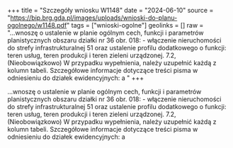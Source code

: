 +++
title = "Szczegóły wniosku W1148"
date = "2024-06-10"
source = "https://bip.brg.gda.pl/images/uploads/wnioski-do-planu-ogolnego/w1148.pdf"
tags = ["wnioski-ogolne"]
geolinks = []
raw = "...wnoszę o ustalenie w planie ogólnym cech, funkcji i parametrów planistycznych obszaru działki nr 36 obr. 018: - włączenie nieruchomości do strefy infrastrukturalnej 51 oraz ustalenie profilu dodatkowego o funkcji: teren usług, teren produkcji i teren zieleni urządzonej. 7.2, (Nieobowiązkowo) W przypadku wypełnienia, należy uzupełnić każdą z kolumn tabeli. Szczegółowe informacje dotyczące treści pisma w odniesieniu do działek ewidencyjnych: a "
+++

...wnoszę o ustalenie w planie ogólnym cech, funkcji i parametrów planistycznych obszaru działki
nr 36 obr. 018: - włączenie nieruchomości do strefy infrastrukturalnej 51 oraz ustalenie profilu dodatkowego
o funkcji: teren usług, teren produkcji i teren zieleni urządzonej.
7.2, (Nieobowiązkowo) W przypadku wypełnienia, należy uzupełnić każdą z kolumn tabeli.
Szczegółowe informacje dotyczące treści pisma w odniesieniu do działek ewidencyjnych: a



